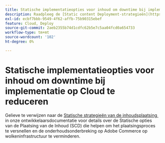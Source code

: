 ```yaml
---
title: Statische implementatieopties voor inhoud om downtime bij implementatie op Cloud te reduceren
description: Raadpleeg de [Static content Deployment-strategieën](https://experienceleague.adobe.com/nl/docs/commerce-cloud-service/user-guide/develop/deploy/static-content) in de documentatie voor ontwikkelaars voor meer informatie over de SCD-opties (Static Content Deployment) die het implementatieproces versnellen en de downtime voor onderhoud in Adobe Commerce op cloudinfrastructuur verminderen.
exl-id: ecbf7bbb-9549-4f62-affb-75b90315ebef
feature: Cloud, Deploy
source-git-commit: 2aeb2355b74d1cdfc62b5e7c5aa04fcd0a654733
workflow-type: tm+mt
source-wordcount: '102'
ht-degree: 0%

---
```


# Statische implementatieopties voor inhoud om downtime bij implementatie op Cloud te reduceren

Gelieve te verwijzen naar de [&#x200B; Statische strategieën van de inhoudsplaatsing &#x200B;](https://experienceleague.adobe.com/nl/docs/commerce-cloud-service/user-guide/develop/deploy/static-content) in onze ontwikkelaarsdocumentatie voor details over de Statische opties van de Plaatsing van de Inhoud (SCD) die helpen om het plaatsingsproces te versnellen en de onderhoudsonderbreking op Adobe Commerce op wolkeninfrastructuur te verminderen.
